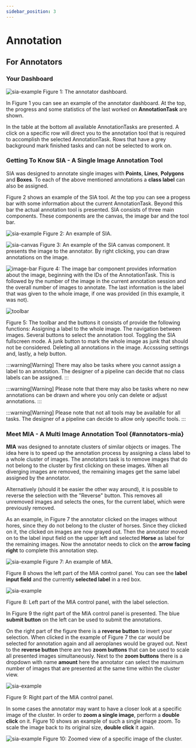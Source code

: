 ```yaml
---
sidebar_position: 3
---
```


# Annotation

## For Annotators

### Your Dashboard

![sia-example](/img/anno_dashboard_new.png)
Figure 1: The annotator dashboard.

In Figure 1 you can see an example of the annotator dashboard. At the
top, the progress and some statistics of the last worked on
**AnnotationTask** are shown.

In the table at the bottom all available AnnotationTasks are presented.
A click on a specific row will direct you to the annotation tool that is
required to accomplish the selected AnnotationTask. Rows that have a
grey background mark finished tasks and can not be selected to work on.

### Getting To Know SIA - A Single Image Annotation Tool

SIA was designed to annotate single images with **Points**, **Lines**,
**Polygons** and **Boxes**. To each of the above mentioned annotations a
**class label** can also be assigned.

Figure 2 shows an example of the SIA tool. At the top you can see a
progess bar with some information about the current AnnotationTask.
Beyond this bar the actual annotation tool is presented. SIA consists of
three main components. These components are the canvas, the image bar
and the tool bar.

![sia-example](/img/sia_example_new.png)
Figure 2: An example of SIA.

![sia-canvas](/img/sia_canvas_new.png)
Figure 3: An example of the SIA canvas component. It
presents the image to the annotator. By right clicking, you can draw
annotations on the image.

![image-bar](/img/sia_img_top_new.png)
Figure 4: The image bar component provides information about
the image, beginning with the IDs of the AnnotationTask.
This is followed by the number of the image in
the current annotation session and the overall number of images to
annotate. The last information is the label that was given to the whole
image, if one was provided (in this example, it was not).

![toolbar](/img/sia_toolbar_new.png)

Figure 5: The toolbar and the buttons it consists of provide
the following functions:
Assigning a label to the whole image. The navigation between images. Several
buttons to select the
annotation tool. Toggling the SIA fullscreen mode. A junk
button to mark the whole image as junk that should not be considered.
Deleting all annotations in the image. Accsssing settings and,
lastly, a help button.

:::warning[Warning]
There may also be tasks where you cannot assign a label to an
annotation. The designer of a pipeline can decide that no class labels
can be assigned.
:::

:::warning[Warning]
Please note that there may also be tasks where no new annotations can be
drawn and where you only can delete or adjust annotations.
:::

:::warning[Warning]
Please note that not all tools may be available for all tasks. The
designer of a pipeline can decide to allow only specific tools.
:::

### Meet MIA - A Multi Image Annotation Tool {#annotators-mia}

**MIA** was designed to annotate clusters of similar objects or images.
The idea here is to speed up the annotation process by assigning a class
label to a whole cluster of images. The annotators task is to remove images
that do not belong to the cluster by first clicking on these images. When all
diverging images are removed, the remaining images get the same label
assigned by the annotator.

Alternatively (should it be easier the other way around),
it is possible to reverse the selection with the "Reverse" button.
This removes all unremoved images and selects the ones, for the
current label, which were previously removed.

As an example, in Figure 7 the annotator clicked on the images without hores, since
they do not belong to the cluster of horses. Since they clicked on it, the
clicked on images are now grayed out. Then the annotator moved on to the label input field
on the upper left
and selected **Horse** as label for the remaining images. Now the
annotator needs to click on the **arrow facing right** to complete this
annotation step.

![sia-example](/img/mia_example.png)
Figure 7: An example of MIA.

Figure 8 shows the left part of the MIA control panel. You can see the
**label input field** and the currently **selected label** in a red box.

![sia-example](/img/mia_toolbar_left.png)

Figure 8: Left part of the MIA control panel, with the label selection.

In Figure 9 the right part of the MIA control panel is presented. The
blue **submit button** on the left can be used to submit the
annotations.

On the right part of the figure there is a **reverse button** to invert
your selection. When clicked in the example of Figure 7 the car would be
selected for annotation again and all aeroplanes would be grayed out.
Next to the **reverse button** there are two **zoom buttons** that can
be used to scale all presented images simultaneously. Next to the **zoom
buttons** there is a dropdown with name **amount** here the annotator
can select the maximum number of images that are presented at the same
time within the cluster view.

![sia-example](/img/mia_toolbar_right_new.png)

Figure 9: Right part of the MIA control panel.

In some cases the annotator may want to have a closer look at a specific
image of the cluster. In order to **zoom a single image**, perform a
**double click** on it. Figure 10 shows an example of such a single image
zoom. To scale the image back to its original size, **double click** it again.

![sia-example](/img/mia_zoom_new2.png)
Figure 10: Zoomed view of a specific image of the
cluster.
